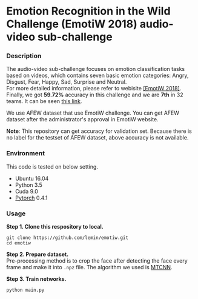 # Emotion Recognition in the Wild Challenge (EmotiW 2018) audio-video sub-challenge

### Description
 The audio-video sub-challenge focuses on emotion classification tasks based on videos, 
which contains seven basic emotion categories: Angry, Disgust, Fear, Happy, Sad, Surprise and Neutral. \
For more detailed information, please refer to webisite [[EmotiW 2018]](https://sites.google.com/view/emotiw2018). 
Finally, we got **59.72%** accuracy in this challenge and we are **7th** in 32 teams. It can be seen [this link](https://arxiv.org/abs/1808.07773). 

We use AFEW dataset that use EmotiW challenge. You can get AFEW dataset after the administrator's approval in EmotiW website.

**Note**: This repository can get accuracy for validation set. Because there is no label for the testset of AFEW dataset, above accuracy is not available.

### Environment
This code is tested on below setting.
- Ubuntu 16.04
- Python 3.5
- Cuda 9.0 
- [Pytorch](https://pytorch.org) 0.4.1

### Usage
**Step 1. Clone this respository to local.**
```angular2html
git clone https://github.com/lemin/emotiw.git
cd emotiw
```

**Step 2. Prepare dataset.** \
Pre-processing method is to crop the face after detecting the face every frame and make it into `.npz` file.
The algorithm we used is [MTCNN](https://github.com/kpzhang93/MTCNN_face_detection_alignment).

**Step 3. Train networks.**
```angular2html
python main.py
```

